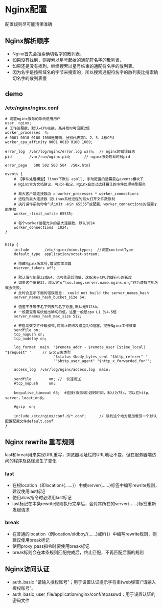 # Nginx配置

配置规则尽可能清晰准确

## Nginx解析顺序
* Nginx首先会搜索确切名字的散列表，
* 如果没有找到，则搜索以星号起始的通配符名字的散列表，
* 如果还是没有找到，继续搜索以星号结束的通配符名字的散列表。
* 因为名字是按照域名的字节来搜索的，所以搜索通配符名字的散列表比搜索确切名字的散列表慢

## demo

### /etc/nginx/nginx.conf

```
# 设置nginx服务的系统使用用户
user  nginx; 
# 工作进程数，默认=CPU核数，高并发时可设置2倍
worker_processes  4; 
# 0001 0010 0100 1000是掩码，分别代表第1、2、3、4核CPU
worker_cpu_affinity 0001 0010 0100 1000;

error_log  /var/log/nginx/error.log warn;  // nginx的错误日志
pid        /var/run/nginx.pid;      // nginx服务启动时候pid

error_page   500 502 503 504  /50x.html

events {        
    # 【事件处理模型】linux下默认 epoll, 手动配置的话需要在events模块下
    # Nginx官方文档建议，可以不指定，Nginx会自动选择最佳的事件处理模型服务

    # 最大客户端连接数由 = worker_processes * worker_connections
    # 进程的最大连接数 受Linux系统进程的最大打开文件数限制
    # 执行操作系统命令“ulimit -HSn 65535”或配置，worker_connections的设置才能生效
    worker_rlimit_nofile 65535;
    
    # 每个worker进程允许的最大连接数，默认1024
    worker_connections  1024;    
}


http {                                                  
    include       /etc/nginx/mime.types;  //设置contentType
    default_type  application/octet-stream;

    # 隐藏Nginx版本号,错误页面泄露
    nserver_tokens off;

    # 默认值可能是32或64，也可能是其他值，这取决于CPU的缓存行的长度
    # 如果这个值是32，那么定义“too.long.server.name.nginx.org”作为虚拟主机名就会失败，
    # 此时会显示下面的错误信息： could not build the server_names_hash
    server_names_hash_bucket_size 64;

    # 值差不多等于名字列表的名字总量,默认是512kb，
    # 一般要查看系统给出确切的值。这里一般是cpu L1 的4-5倍
    server_names_hash_max_size 512;

    # 开启高效文件传输模式,可防止网络及磁盘I/O阻塞，提升Nginx工作效率
    sendfile on;
    tcp_nopush on;
    tcp_nodelay on;

    log_format  main  '$remote_addr - $remote_user [$time_local] "$request" '     // 定义日志类型
                      '$status $body_bytes_sent "$http_referer" '
                      '"$http_user_agent" "$http_x_forwarded_for"';

    access_log  /var/log/nginx/access.log  main;

    sendfile        on; //  快速发送
    #tcp_nopush     on;

    keepalive_timeout 65;  #连接(服务端)超时时间，默认为75s，可以在http，server，location块。

    #gzip  on;

    include /etc/nginx/conf.d/*.conf;      // 读到这个地方是加载另一个默认配置配置文件default.conf
}
```

##  Nginx rewrite 重写规则
last和break用来实现URL重写，浏览器地址栏的URL地址不变，但在服务器端访问的程序及路径发生了变化
### last
* 在根location（即location/{……}）中或server{……}标签中编写rewrite规则，建议使用last标记
* 使用alias指令时必须用last标记
* last标记在本条rewrite规则执行完毕后，会对其所在的server{......}标签重新发起请求

### break
* 在普通的location（例location/oldboy/{……}或if{}）中编写rewrite规则，则建议使用break标记
* 使用proxy_pass指令时要使用break标记
* break标则会在本条规则匹配完成后，终止匹配，不再匹配后面的规则

## Nginx访问认证
* auth_basic "请输入授权账号"；用于设置认证提示字符串(web弹窗)"请输入授权账号"。 
* auth_basic_user_file/application/nginx/conf/htpasswd；用于设置认证的密码文件